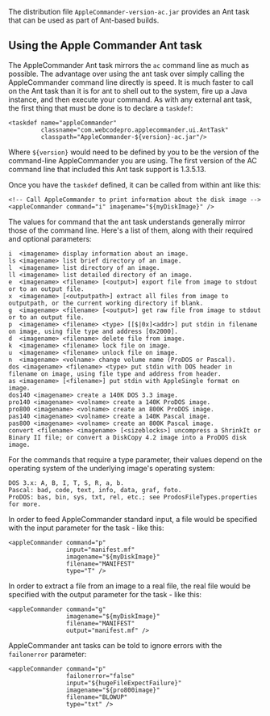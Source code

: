The distribution file `AppleCommander-version-ac.jar` provides an Ant task that can be used as part of Ant-based builds.

## Using the Apple Commander Ant task

The AppleCommander Ant task mirrors the `ac` command line as much as possible. The advantage over using the ant task over simply calling the AppleCommander command line directly is speed. It is much faster to call on the Ant task than it is for ant to shell out to the system, fire up a Java instance, and then execute your command.
As with any external ant task, the first thing that must be done is to declare a `taskdef`:

```
<taskdef name="appleCommander"
         classname="com.webcodepro.applecommander.ui.AntTask"
         classpath="AppleCommander-${version}-ac.jar"/>
```

Where `${version}` would need to be defined by you to be the version of the command-line AppleCommander you are using. The first version of the AC command line that included this Ant task support is 1.3.5.13.

Once you have the `taskdef` defined, it can be called from within ant like this:

```
<!-- Call AppleCommander to print information about the disk image -->
<appleCommander command="i" imagename="${myDiskImage}" />
```

The values for command that the ant task understands generally mirror those of the command line. Here's a list of them, along with their required and optional parameters:

```
i  <imagename> display information about an image.
ls <imagename> list brief directory of an image.
l  <imagename> list directory of an image.
ll <imagename> list detailed directory of an image.
e  <imagename> <filename> [<output>] export file from image to stdout or to an output file.
x  <imagename> [<outputpath>] extract all files from image to outputpath, or the current working directory if blank.
g  <imagename> <filename> [<output>] get raw file from image to stdout or to an output file.
p  <imagename> <filename> <type> [[$|0x]<addr>] put stdin in filename on image, using file type and address [0x2000].
d  <imagename> <filename> delete file from image.
k  <imagename> <filename> lock file on image.
u  <imagename> <filename> unlock file on image.
n  <imagename> <volname> change volume name (ProDOS or Pascal).
dos <imagename> <filename> <type> put stdin with DOS header in filename on image, using file type and address from header.
as <imagename> [<filename>] put stdin with AppleSingle format on image.
dos140 <imagename> create a 140K DOS 3.3 image.
pro140 <imagename> <volname> create a 140K ProDOS image.
pro800 <imagename> <volname> create an 800K ProDOS image.
pas140 <imagename> <volname> create a 140K Pascal image.
pas800 <imagename> <volname> create an 800K Pascal image.
convert <filename> <imagename> [<sizeblocks>] uncompress a ShrinkIt or Binary II file; or convert a DiskCopy 4.2 image into a ProDOS disk image.
```

For the commands that require a type parameter, their values depend on the operating system of the underlying image's operating system:

```
DOS 3.x: A, B, I, T, S, R, a, b.
Pascal: bad, code, text, info, data, graf, foto.
ProDOS: bas, bin, sys, txt, rel, etc.; see ProdosFileTypes.properties for more.
```

In order to feed AppleCommander standard input, a file would be specified with the input parameter for the task - like this:

```
<appleCommander command="p"
                input="manifest.mf"
                imagename="${myDiskImage}"
                filename="MANIFEST"
                type="T" />
```

In order to extract a file from an image to a real file, the real file would be specified with the output parameter for the task - like this:

```
<appleCommander command="g"
                imagename="${myDiskImage}"
                filename="MANIFEST"
                output="manifest.mf" />
```

AppleCommander ant tasks can be told to ignore errors with the `failonerror` parameter:

```
<appleCommander command="p"
                failonerror="false"
                input="${hugeFileExpectFailure}"
                imagename="${pro800image}"
                filename="BLOWUP"
                type="txt" />
```
